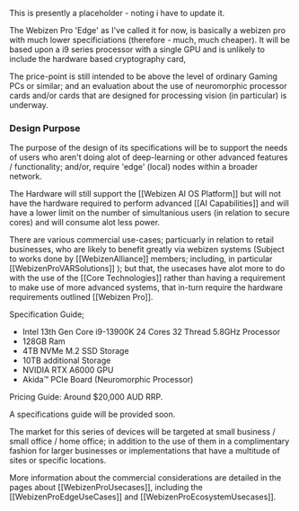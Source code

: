 This is presently a placeholder - noting i have to update it. 

The Webizen Pro 'Edge' as I've called it for now, is basically a webizen pro with much lower specificiations (therefore - much, much cheaper).  It will be based upon a i9 series processor with a single GPU and is unlikely to include the hardware based cryptography card, 

The price-point is still intended to be above the level of ordinary Gaming PCs or similar; and an evaluation about the use of neuromorphic processor cards and/or cards that are designed for processing vision (in particular) is underway.

### Design Purpose
The purpose of the design of its specifications will be to support the needs of users who aren't doing alot of deep-learning or other advanced features / functionality; and/or, require 'edge' (local) nodes within a broader network.  

The Hardware will still support the [[Webizen AI OS Platform]] but will not have the hardware required to perform advanced [[AI Capabilities]] and will have a lower limit on the number of simultanious users (in relation to secure cores) and will consume alot less power.

There are various commercial use-cases; particuarly in relation to retail businesses, who are likely to benefit greatly via webizen systems (Subject to works done by [[WebizenAlliance]] members; including, in particular [[WebizenProVARSolutions]] ); but that, the usecases have alot more to do with the use of the [[Core Technologies]] rather than having a requirement to make use of more advanced systems, that in-turn require the hardware requirements outlined [[Webizen Pro]]. 

Specification Guide;

- Intel 13th Gen Core i9-13900K 24 Cores 32 Thread 5.8GHz Processor
- 128GB Ram
- 4TB NVMe M.2 SSD Storage
- 10TB additional Storage
- NVIDIA RTX A6000 GPU
- Akida™ PCIe Board (Neuromorphic Processor)

Pricing Guide: Around $20,000 AUD RRP.

A specifications guide will be provided soon.

The market for this series of devices will be targeted at small business / small office / home office; in addition to the use of them in a complimentary fashion for larger businesses or implementations that have a multitude of sites or specific locations.

More information about the commercial considerations are detailed in the pages about [[WebizenProUsecases]], including the [[WebizenProEdgeUseCases]] and [[WebizenProEcosystemUsecases]].



